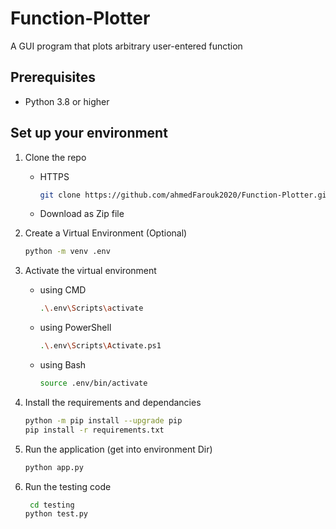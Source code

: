 # Function-Plotter
A GUI program that plots arbitrary user-entered function

## Prerequisites

- Python 3.8 or higher

## Set up your environment

1. Clone the repo
   - HTTPS
     ```sh
     git clone https://github.com/ahmedFarouk2020/Function-Plotter.git
     ```
   - Download as Zip file

2. Create a Virtual Environment (Optional)
   ```sh
   python -m venv .env
   ```
3. Activate the virtual environment

   - using CMD
     ```sh
     .\.env\Scripts\activate
     ```
   - using PowerShell
     ```sh
     .\.env\Scripts\Activate.ps1
     ```
   - using Bash
     ```sh
     source .env/bin/activate
     ```

4. Install the requirements and dependancies

   ```sh
   python -m pip install --upgrade pip
   pip install -r requirements.txt
   ```

5. Run the application (get into environment Dir)
   
   ```sh
   python app.py
   ```
6. Run the testing code
   ```sh
    cd testing
   python test.py
   ```
   
